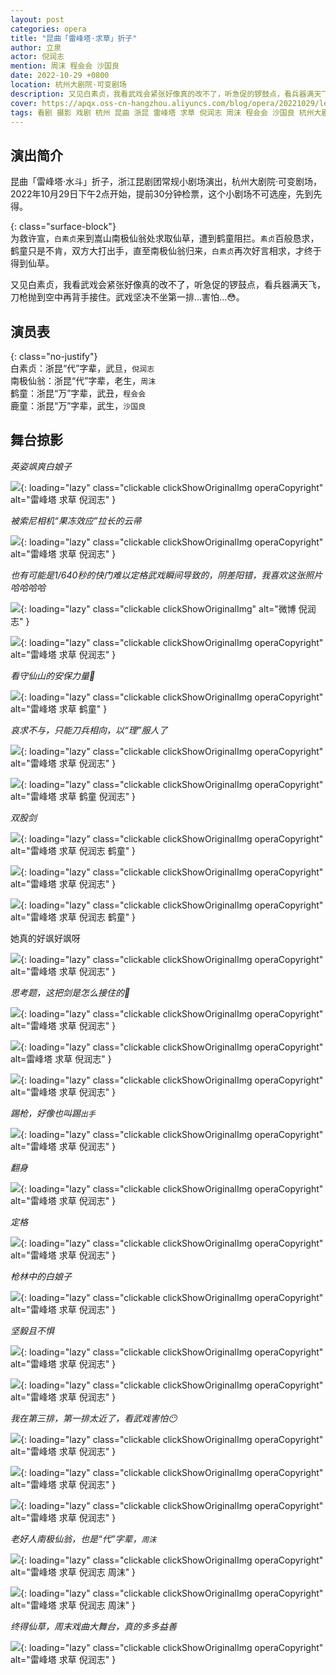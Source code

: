 ```yaml
---
layout: post
categories: opera
title: "昆曲「雷峰塔·求草」折子"
author: 立泉
actor: 倪润志
mention: 周沫 程会会 沙国良
date: 2022-10-29 +0800
location: 杭州大剧院·可变剧场
description: 又见白素贞，我看武戏会紧张好像真的改不了，听急促的锣鼓点，看兵器满天飞，刀枪抛到空中再背手接住。武戏坚决不坐第一排...害怕...😳。
cover: https://apqx.oss-cn-hangzhou.aliyuncs.com/blog/opera/20221029/leifengta_qiucao/DSC04754_thumb.jpg
tags: 看剧 摄影 戏剧 杭州 昆曲 浙昆 雷峰塔 求草 倪润志 周沫 程会会 沙国良 杭州大剧院·可变剧场
---
```


## 演出简介

昆曲「雷峰塔·水斗」折子，浙江昆剧团常规小剧场演出，杭州大剧院·可变剧场，2022年10月29日下午2点开始，提前30分钟检票，这个小剧场不可选座，先到先得。

{: class="surface-block"}  
为救许宣，`白素贞`来到嵩山南极仙翁处求取仙草，遭到鹤童阻拦。`素贞`百般恳求，鹤童只是不肯，双方大打出手，直至南极仙翁归来，`白素贞`再次好言相求，才终于得到仙草。

又见白素贞，我看武戏会紧张好像真的改不了，听急促的锣鼓点，看兵器满天飞，刀枪抛到空中再背手接住。武戏坚决不坐第一排...害怕...😳。

## 演员表

{: class="no-justify"}  
白素贞：浙昆“代”字辈，武旦，`倪润志`  
南极仙翁：浙昆“代”字辈，老生，`周沫`  
鹤童：浙昆“万”字辈，武丑，`程会会`  
鹿童：浙昆“万”字辈，武生，`沙国良`

## 舞台掠影

*英姿飒爽白娘子*

![](https://apqx.oss-cn-hangzhou.aliyuncs.com/blog/opera/20221029/leifengta_qiucao/DSC04754_thumb.jpg){: loading="lazy" class="clickable clickShowOriginalImg operaCopyright" alt="雷峰塔 求草 倪润志" }

*被索尼相机“果冻效应”拉长的云帚*

![](https://apqx.oss-cn-hangzhou.aliyuncs.com/blog/opera/20221029/leifengta_qiucao/DSC04781_thumb.jpg){: loading="lazy" class="clickable clickShowOriginalImg operaCopyright" alt="雷峰塔 求草 倪润志" }

*也有可能是1/640秒的快门难以定格武戏瞬间导致的，阴差阳错，我喜欢这张照片哈哈哈哈*

![](https://apqx.oss-cn-hangzhou.aliyuncs.com/blog/opera/20221029/leifengta_qiucao/IMG_4897.jpg){: loading="lazy" class="clickable clickShowOriginalImg" alt="微博 倪润志" }

![](https://apqx.oss-cn-hangzhou.aliyuncs.com/blog/opera/20221029/leifengta_qiucao/DSC04791_thumb.jpg){: loading="lazy" class="clickable clickShowOriginalImg operaCopyright" alt="雷峰塔 求草 倪润志" }

*看守仙山的安保力量👮*

![](https://apqx.oss-cn-hangzhou.aliyuncs.com/blog/opera/20221029/leifengta_qiucao/DSC04792_thumb.jpg){: loading="lazy" class="clickable clickShowOriginalImg operaCopyright" alt="雷峰塔 求草 鹤童" }

*哀求不与，只能刀兵相向，以“理”服人了*

![](https://apqx.oss-cn-hangzhou.aliyuncs.com/blog/opera/20221029/leifengta_qiucao/DSC04807_thumb.jpg){: loading="lazy" class="clickable clickShowOriginalImg operaCopyright" alt="雷峰塔 求草 倪润志" }

![](https://apqx.oss-cn-hangzhou.aliyuncs.com/blog/opera/20221029/leifengta_qiucao/DSC04813_thumb.jpg){: loading="lazy" class="clickable clickShowOriginalImg operaCopyright" alt="雷峰塔 求草 鹤童 倪润志" }

*双股剑*

![](https://apqx.oss-cn-hangzhou.aliyuncs.com/blog/opera/20221029/leifengta_qiucao/DSC04830_thumb.jpg){: loading="lazy" class="clickable clickShowOriginalImg operaCopyright" alt="雷峰塔 求草 倪润志 鹤童" }

![](https://apqx.oss-cn-hangzhou.aliyuncs.com/blog/opera/20221029/leifengta_qiucao/DSC04833_thumb.jpg){: loading="lazy" class="clickable clickShowOriginalImg operaCopyright" alt="雷峰塔 求草 倪润志" }

![](https://apqx.oss-cn-hangzhou.aliyuncs.com/blog/opera/20221029/leifengta_qiucao/DSC04853_thumb.jpg){: loading="lazy" class="clickable clickShowOriginalImg operaCopyright" alt="雷峰塔 求草 倪润志 鹤童" }

她真的好飒好飒呀

![](https://apqx.oss-cn-hangzhou.aliyuncs.com/blog/opera/20221029/leifengta_qiucao/DSC04865_thumb.jpg){: loading="lazy" class="clickable clickShowOriginalImg operaCopyright" alt="雷峰塔 求草 倪润志" }

*思考题，这把剑是怎么接住的🤔*

![](https://apqx.oss-cn-hangzhou.aliyuncs.com/blog/opera/20221029/leifengta_qiucao/DSC04868_thumb.jpg){: loading="lazy" class="clickable clickShowOriginalImg operaCopyright" alt="雷峰塔 求草 倪润志" }

![](https://apqx.oss-cn-hangzhou.aliyuncs.com/blog/opera/20221029/leifengta_qiucao/DSC04869_thumb.jpg){: loading="lazy" class="clickable clickShowOriginalImg operaCopyright" alt=雷峰塔 求草 倪润志" }

![](https://apqx.oss-cn-hangzhou.aliyuncs.com/blog/opera/20221029/leifengta_qiucao/DSC04876_thumb.jpg){: loading="lazy" class="clickable clickShowOriginalImg operaCopyright" alt="雷峰塔 求草 倪润志" }

*踢枪，好像也叫踢`出手`*

![](https://apqx.oss-cn-hangzhou.aliyuncs.com/blog/opera/20221029/leifengta_qiucao/DSC04879_thumb.jpg){: loading="lazy" class="clickable clickShowOriginalImg operaCopyright" alt="雷峰塔 求草 倪润志" }

*翻身*

![](https://apqx.oss-cn-hangzhou.aliyuncs.com/blog/opera/20221029/leifengta_qiucao/DSC04900_thumb.jpg){: loading="lazy" class="clickable clickShowOriginalImg operaCopyright" alt="雷峰塔 求草 倪润志" }

*定格*

![](https://apqx.oss-cn-hangzhou.aliyuncs.com/blog/opera/20221029/leifengta_qiucao/DSC04907_thumb.jpg){: loading="lazy" class="clickable clickShowOriginalImg operaCopyright" alt="雷峰塔 求草 倪润志" }

*枪林中的白娘子*

![](https://apqx.oss-cn-hangzhou.aliyuncs.com/blog/opera/20221029/leifengta_qiucao/DSC04925_thumb.jpg){: loading="lazy" class="clickable clickShowOriginalImg operaCopyright" alt="雷峰塔 求草 倪润志" }

*坚毅且不惧*

![](https://apqx.oss-cn-hangzhou.aliyuncs.com/blog/opera/20221029/leifengta_qiucao/DSC04927_thumb.jpg){: loading="lazy" class="clickable clickShowOriginalImg operaCopyright" alt="雷峰塔 求草 倪润志" }

![](https://apqx.oss-cn-hangzhou.aliyuncs.com/blog/opera/20221029/leifengta_qiucao/DSC04928_thumb.jpg){: loading="lazy" class="clickable clickShowOriginalImg operaCopyright" alt="雷峰塔 求草 倪润志" }

*我在第三排，第一排太近了，看武戏害怕😶*

![](https://apqx.oss-cn-hangzhou.aliyuncs.com/blog/opera/20221029/leifengta_qiucao/DSC04942_thumb.jpg){: loading="lazy" class="clickable clickShowOriginalImg operaCopyright" alt="雷峰塔 求草 倪润志" }

![](https://apqx.oss-cn-hangzhou.aliyuncs.com/blog/opera/20221029/leifengta_qiucao/DSC04943_thumb.jpg){: loading="lazy" class="clickable clickShowOriginalImg operaCopyright" alt="雷峰塔 求草 倪润志" }

![](https://apqx.oss-cn-hangzhou.aliyuncs.com/blog/opera/20221029/leifengta_qiucao/DSC04953_thumb.jpg){: loading="lazy" class="clickable clickShowOriginalImg operaCopyright" alt="雷峰塔 求草 倪润志" }

*老好人南极仙翁，也是“代”字辈，`周沫`*

![](https://apqx.oss-cn-hangzhou.aliyuncs.com/blog/opera/20221029/leifengta_qiucao/DSC04958_thumb.jpg){: loading="lazy" class="clickable clickShowOriginalImg operaCopyright" alt="雷峰塔 求草 倪润志 周沫" }

![](https://apqx.oss-cn-hangzhou.aliyuncs.com/blog/opera/20221029/leifengta_qiucao/DSC04961_thumb.jpg){: loading="lazy" class="clickable clickShowOriginalImg operaCopyright" alt="雷峰塔 求草 倪润志 周沫" }

*终得仙草，周末戏曲大舞台，真的多多益善*

![](https://apqx.oss-cn-hangzhou.aliyuncs.com/blog/opera/20221029/leifengta_qiucao/DSC04966_thumb.jpg){: loading="lazy" class="clickable clickShowOriginalImg operaCopyright" alt="雷峰塔 求草 倪润志" }